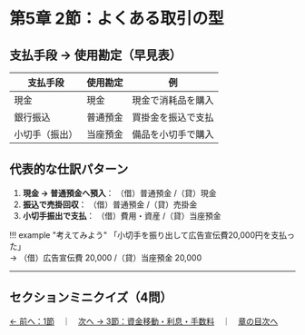 # 第5章 2節：よくある取引の型

## 支払手段 → 使用勘定（早見表）

<table class="table-compact">
  <thead><tr><th>支払手段</th><th>使用勘定</th><th>例</th></tr></thead>
  <tbody>
    <tr><td>現金</td><td>現金</td><td>現金で消耗品を購入</td></tr>
    <tr><td>銀行振込</td><td>普通預金</td><td>買掛金を振込で支払</td></tr>
    <tr><td>小切手（振出）</td><td>当座預金</td><td>備品を小切手で購入</td></tr>
  </tbody>
</table>

## 代表的な仕訳パターン

1. **現金 → 普通預金へ預入**： （借）普通預金 /（貸）現金
2. **振込で売掛回収**： （借）普通預金 /（貸）売掛金
3. **小切手振出で支払**： （借）費用・資産 /（貸）当座預金

!!! example "考えてみよう"
「小切手を振り出して広告宣伝費20,000円を支払った」  
 → （借）広告宣伝費 20,000 /（貸）当座預金 20,000

---

## セクションミニクイズ（4問）

<div id="quiz-ch05-sec2"
     data-quiz-src="../quizzes/ch05-sec2.json"
     data-quiz-id="ch05-sec2"
     data-accounts-src="../assets/data/accounts.ch05.json"></div>

[← 前へ：1節](01-basics.md)　｜　[次へ → 3節：資金移動・利息・手数料](03-transfers.md)　｜　[章の目次へ](index.md)
